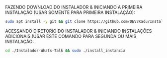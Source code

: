 FAZENDO DOWNLOAD DO INSTALADOR & INICIANDO A PRIMEIRA INSTALAÇÃO (USAR SOMENTE PARA PRIMEIRA INSTALAÇÃO):

```bash
sudo apt install -y git && git clone https://github.com/DEV7Kadu/Instalador-Whats-Talk && sudo chmod -R 777 Instalador-Whats-Talk && cd Instalador-Whats-Talk && sudo ./install_primaria
```

ACESSANDO DIRETORIO DO INSTALADOR & INICIANDO INSTALAÇÕES ADICIONAIS (USAR ESTE COMANDO PARA SEGUNDA OU MAIS INSTALAÇÃO:
```bash
cd ./Instalador-Whats-Talk && sudo ./install_instancia
```

